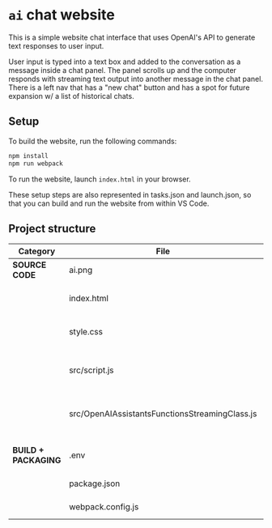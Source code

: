 # `ai` chat website

This is a simple website chat interface that uses OpenAI's API to generate text responses to user input.

User input is typed into a text box and added to the conversation as a message inside a chat panel. The panel scrolls up and the computer responds with streaming text output into another message in the chat panel. There is a left nav that has a "new chat" button and has a spot for future expansion w/ a list of historical chats.

## Setup

To build the website, run the following commands:

```bash
npm install
npm run webpack
```

To run the website, launch `index.html` in your browser.

These setup steps are also represented in tasks.json and launch.json, so that you can build and run the website from within VS Code.

## Project structure

| Category | File | Description
| --- | --- | ---
| **SOURCE CODE** | ai.png | Logo/icon for the website.
| | index.html | HTML file with controls and layout.
| | style.css | CSS file with layout and styling.
| | src/script.js | Main JS file with HTML to JS interactions.
| | src/OpenAIAssistantsFunctionsStreamingClass.js | Main JS file with JS to OpenAI interactions.
| | |
| **BUILD + PACKAGING** | .env | Contains the API keys, endpoints, etc.
| | package.json | Contains the dependencies.
| | webpack.config.js | The webpack config file.
